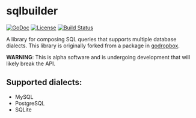 # sqlbuilder

[![GoDoc](https://godoc.org/github.com/coreos/sqlbuilder?status.svg)](https://godoc.org/github.com/coreos/sqlbuilder)
[![License](https://img.shields.io/badge/license-BSD-blue.svg)](https://en.wikipedia.org/wiki/BSD_licenses#3-clause_license_.28.22Revised_BSD_License.22.2C_.22New_BSD_License.22.2C_or_.22Modified_BSD_License.22.29)
[![Build Status](https://api.travis-ci.org/coreos/sqlbuilder.svg?branch=master)](https://travis-ci.org/coreos/sqlbuilder)

A library for composing SQL queries that supports multiple database dialects.
This library is originally forked from a package in [godropbox](https://github.com/dropbox/godropbox).

**WARNING**: This is alpha software and is undergoing development that will likely break the API.

## Supported dialects:

- MySQL
- PostgreSQL
- SQLite
